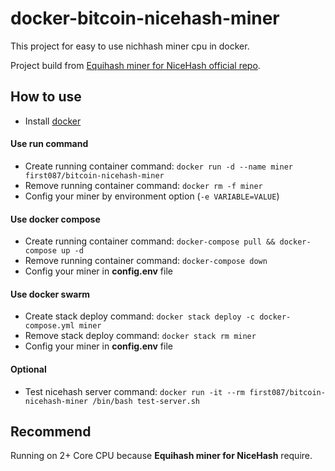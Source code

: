 # docker-bitcoin-nicehash-miner
This project for easy to use nichhash miner cpu in docker.

Project build from [Equihash miner for NiceHash official repo](https://github.com/nicehash/nheqminer/tree/Linux).

## How to use
- Install [docker](https://www.docker.com/)

#### Use run command
- Create running container command: `docker run -d --name miner first087/bitcoin-nicehash-miner`
- Remove running container command: `docker rm -f miner`
- Config your miner by environment option (`-e VARIABLE=VALUE`)

#### Use docker compose
- Create running container command: `docker-compose pull && docker-compose up -d`
- Remove running container command: `docker-compose down`
- Config your miner in **config.env** file

#### Use docker swarm
- Create stack deploy command: `docker stack deploy -c docker-compose.yml miner`
- Remove stack deploy command: `docker stack rm miner`
- Config your miner in **config.env** file

#### Optional
- Test nicehash server command: `docker run -it --rm first087/bitcoin-nicehash-miner /bin/bash test-server.sh`

## Recommend
Running on 2+ Core CPU because **Equihash miner for NiceHash** require.
